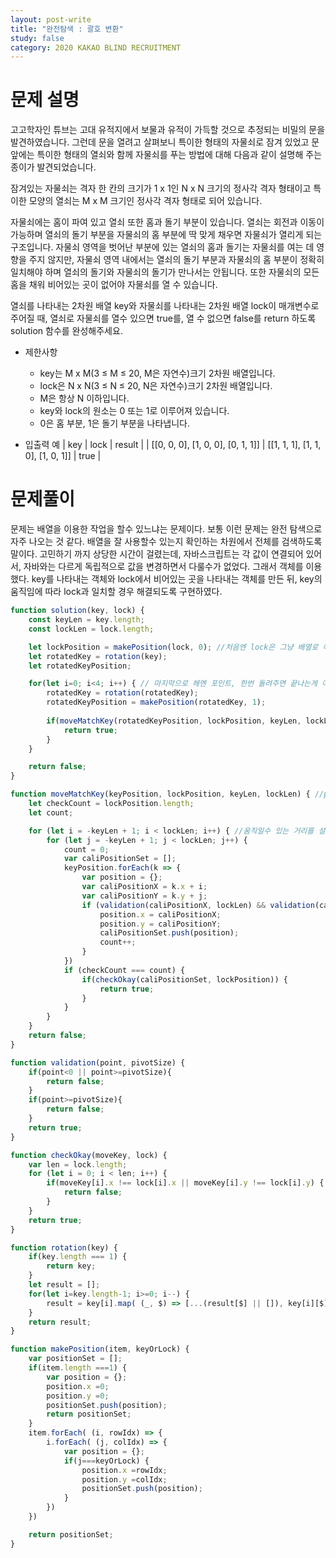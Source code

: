 ```yaml
---
layout: post-write
title: "완전탐색 : 괄호 변환"
study: false
category: 2020 KAKAO BLIND RECRUITMENT
---
```



# 문제 설명
 고고학자인 튜브는 고대 유적지에서 보물과 유적이 가득할 것으로 추정되는 비밀의 문을 발견하였습니다. 그런데 문을 열려고 살펴보니 특이한 형태의 자물쇠로 잠겨 있었고 문 앞에는 특이한 형태의 열쇠와 함께 자물쇠를 푸는 방법에 대해 다음과 같이 설명해 주는 종이가 발견되었습니다.

 잠겨있는 자물쇠는 격자 한 칸의 크기가 1 x 1인 N x N 크기의 정사각 격자 형태이고 특이한 모양의 열쇠는 M x M 크기인 정사각 격자 형태로 되어 있습니다.

 자물쇠에는 홈이 파여 있고 열쇠 또한 홈과 돌기 부분이 있습니다. 열쇠는 회전과 이동이 가능하며 열쇠의 돌기 부분을 자물쇠의 홈 부분에 딱 맞게 채우면 자물쇠가 열리게 되는 구조입니다. 자물쇠 영역을 벗어난 부분에 있는 열쇠의 홈과 돌기는 자물쇠를 여는 데 영향을 주지 않지만, 자물쇠 영역 내에서는 열쇠의 돌기 부분과 자물쇠의 홈 부분이 정확히 일치해야 하며 열쇠의 돌기와 자물쇠의 돌기가 만나서는 안됩니다. 또한 자물쇠의 모든 홈을 채워 비어있는 곳이 없어야 자물쇠를 열 수 있습니다.

 열쇠를 나타내는 2차원 배열 key와 자물쇠를 나타내는 2차원 배열 lock이 매개변수로 주어질 때, 열쇠로 자물쇠를 열수 있으면 true를, 열 수 없으면 false를 return 하도록 solution 함수를 완성해주세요.

 - 제한사항
   - key는 M x M(3 ≤ M ≤ 20, M은 자연수)크기 2차원 배열입니다.
   - lock은 N x N(3 ≤ N ≤ 20, N은 자연수)크기 2차원 배열입니다.
   - M은 항상 N 이하입니다.
   - key와 lock의 원소는 0 또는 1로 이루어져 있습니다.
   - 0은 홈 부분, 1은 돌기 부분을 나타냅니다.


 - 입출력 예
 | key | lock | result |
 | [[0, 0, 0], [1, 0, 0], [0, 1, 1]] | [[1, 1, 1], [1, 1, 0], [1, 0, 1]] | true |
 
 
# 문제풀이
  
  문제는 배열을 이용한 작업을 할수 있느냐는 문제이다. 보통 이런 문제는 완전 탐색으로 자주 나오는 것 같다. 배열을 잘 사용할수 있는지 확인하는 차원에서 전체를 검색하도록 말이다.
  고민하기 까지 상당한 시간이 걸렸는데, 자바스크립트는 각 값이 연결되어 있어서, 자바와는 다르게 독립적으로 값을 변경하면서 다룰수가 없었다. 그래서 객체를 이용했다.
  key를 나타내는 객체와 lock에서 비어있는 곳을 나타내는 객체를 만든 뒤, key의 움직임에 따라 lock과 일치할 경우 해결되도록 구현하였다.


```javascript
function solution(key, lock) {
    const keyLen = key.length;
    const lockLen = lock.length;

    let lockPosition = makePosition(lock, 0); //처음엔 lock은 그냥 배열로 해결하려고 했는데, 배열 값을 따로 받아서 바꾸려니 값이 이어져서 바뀌어 버려서 그냥 이것 또한 객체로 만들었다.
    let rotatedKey = rotation(key);
    let rotatedKeyPosition;

    for(let i=0; i<4; i++) { // 마지막으로 헤멘 포인트, 한번 돌려주면 끝나는게 아니라 네번 모두 돌려줘야 한다. 생각해 보면 당연하다.
        rotatedKey = rotation(rotatedKey);
        rotatedKeyPosition = makePosition(rotatedKey, 1);
        
        if(moveMatchKey(rotatedKeyPosition, lockPosition, keyLen, lockLen)) {
            return true;
        }
    }

    return false;
}

function moveMatchKey(keyPosition, lockPosition, keyLen, lockLen) { //position으로 받아오니 key의 size와 lock의 size가 필요해졌다.
    let checkCount = lockPosition.length;
    let count;

    for (let i = -keyLen + 1; i < lockLen; i++) { //움직일수 있는 거리를 설정함. (key size)
        for (let j = -keyLen + 1; j < lockLen; j++) {
            count = 0;
            var caliPositionSet = [];
            keyPosition.forEach(k => {
                var position = {};
                var caliPositionX = k.x + i;
                var caliPositionY = k.y + j;
                if (validation(caliPositionX, lockLen) && validation(caliPositionY, lockLen)) { //lockSize 안에 들어와야 하므로 lockSize가 필요
                    position.x = caliPositionX;
                    position.y = caliPositionY;
                    caliPositionSet.push(position);
                    count++;
                }
            })
            if (checkCount === count) {
                if(checkOkay(caliPositionSet, lockPosition)) {
                    return true;
                }
            }
        }
    }
    return false;
}

function validation(point, pivotSize) {
    if(point<0 || point>=pivotSize){
        return false;
    }
    if(point>=pivotSize){
        return false;
    }
    return true;
} 

function checkOkay(moveKey, lock) {
    var len = lock.length;
    for (let i = 0; i < len; i++) {
        if(moveKey[i].x !== lock[i].x || moveKey[i].y !== lock[i].y) { //완벽히 같아야 인정
            return false;
        } 
    }
    return true;
}

function rotation(key) {
    if(key.length === 1) {
        return key;
    }
    let result = [];
    for(let i=key.length-1; i>=0; i--) {
        result = key[i].map( (_, $) => [...(result[$] || []), key[i][$]]); //잘쓰이는 rotation
    }
    return result; 
}

function makePosition(item, keyOrLock) {
    var positionSet = [];
    if(item.length ===1) {
        var position = {};
        position.x =0;
        position.y =0;
        positionSet.push(position);
        return positionSet;
    }
    item.forEach( (i, rowIdx) => {
        i.forEach( (j, colIdx) => {
            var position = {};
            if(j===keyOrLock) {
                position.x =rowIdx;
                position.y =colIdx;
                positionSet.push(position);
            }
        })
    })

    return positionSet;
}
```


